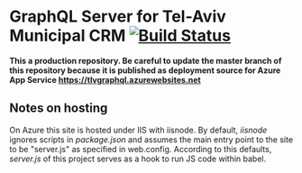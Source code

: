 # GraphQL Server for Tel-Aviv Municipal CRM [![Build Status](https://travis-ci.org/TLVMuni/graphql-crm-server.svg?branch=master)](https://travis-ci.org/TLVMuni/graphql-crm-server)
<b>This a production repository. Be careful to update the master branch of this repository because it is published as deployment source for Azure App Service https://tlvgraphql.azurewebsites.net</b>

## Notes on hosting
On Azure this site is hosted under IIS with iisnode. By default, <i>iisnode</i> ignores scripts in <i>package.json</i> and assumes the main entry point to the site to be "server.js" as specified in web.config. According to this defaults, <i>server.js</i> of this project serves as a hook to run JS code within babel. 
